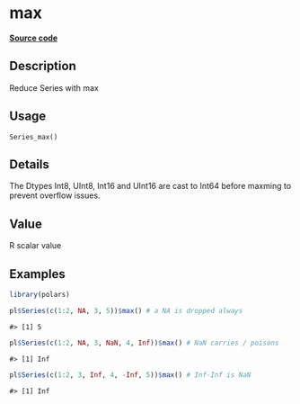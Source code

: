 

# max

[**Source code**](https://github.com/pola-rs/r-polars/tree/97c09bc0a6fc3d166744dbddd037b49e8d8fc6c2/R/series__series.R#L771)

## Description

Reduce Series with max

## Usage

<pre><code class='language-R'>Series_max()
</code></pre>

## Details

The Dtypes Int8, UInt8, Int16 and UInt16 are cast to Int64 before
maxming to prevent overflow issues.

## Value

R scalar value

## Examples

``` r
library(polars)

pl$Series(c(1:2, NA, 3, 5))$max() # a NA is dropped always
```

    #> [1] 5

``` r
pl$Series(c(1:2, NA, 3, NaN, 4, Inf))$max() # NaN carries / poisons
```

    #> [1] Inf

``` r
pl$Series(c(1:2, 3, Inf, 4, -Inf, 5))$max() # Inf-Inf is NaN
```

    #> [1] Inf
